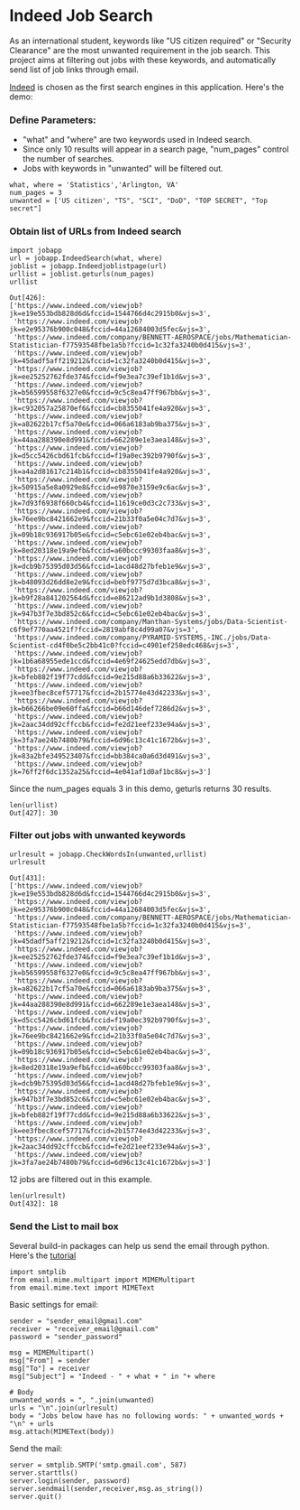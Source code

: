 # Indeed Job Search
As an international student, keywords like "US citizen required" or "Security Clearance" are the most unwanted requirement in the job search. This project aims at filtering out jobs with these keywords, and automatically send list of job links through email.

[Indeed](https://www.indeed.com/) is chosen as the first search engines in this application. Here's the demo:

### Define Parameters:

* "what" and "where" are two keywords used in Indeed search.
* Since only 10 results will appear in a search page, "num_pages" control the number of searches.
* Jobs with keywords in "unwanted" will be filtered out.
```
what, where = 'Statistics','Arlington, VA'
num_pages = 3
unwanted = ['US citizen', "TS", "SCI", "DoD", "TOP SECRET", "Top secret"]
```

### Obtain list of URLs from Indeed search

```
import jobapp
url = jobapp.IndeedSearch(what, where)
joblist = jobapp.Indeedjoblistpage(url)
urllist = joblist.geturls(num_pages)
urllist
```
```
Out[426]: 
['https://www.indeed.com/viewjob?jk=e19e553bdb828d6d&fccid=1544766d4c2915b0&vjs=3',
 'https://www.indeed.com/viewjob?jk=e2e95376b900c048&fccid=44a12684003d5fec&vjs=3',
 'https://www.indeed.com/company/BENNETT-AEROSPACE/jobs/Mathematician-Statistician-f77593548fbe1a5b?fccid=1c32fa3240b0d415&vjs=3',
 'https://www.indeed.com/viewjob?jk=45dadf5aff219212&fccid=1c32fa3240b0d415&vjs=3',
 'https://www.indeed.com/viewjob?jk=ee25252762fde374&fccid=f9e3ea7c39ef1b1d&vjs=3',
 'https://www.indeed.com/viewjob?jk=b56599558f6327e0&fccid=9c5c8ea47ff967bb&vjs=3',
 'https://www.indeed.com/viewjob?jk=c932057a25870ef6&fccid=cb8355041fe4a920&vjs=3',
 'https://www.indeed.com/viewjob?jk=a82622b17cf5a70e&fccid=066a6183ab9ba375&vjs=3',
 'https://www.indeed.com/viewjob?jk=44aa288390e8d991&fccid=662289e1e3aea148&vjs=3',
 'https://www.indeed.com/viewjob?jk=d5cc5426cbd61fcb&fccid=f19a0ec392b9790f&vjs=3',
 'https://www.indeed.com/viewjob?jk=a4a2d81617c214b1&fccid=cb8355041fe4a920&vjs=3',
 'https://www.indeed.com/viewjob?jk=50915a5e8a0929e8&fccid=e9870e3159e9c6ac&vjs=3',
 'https://www.indeed.com/viewjob?jk=7d93f6938f660cb4&fccid=11619ce0d3c2c733&vjs=3',
 'https://www.indeed.com/viewjob?jk=76ee9bc8421662e9&fccid=21b33f0a5e04c7d7&vjs=3',
 'https://www.indeed.com/viewjob?jk=09b18c936917b05e&fccid=c5ebc61e02eb4bac&vjs=3',
 'https://www.indeed.com/viewjob?jk=8ed20318e19a9efb&fccid=a60bccc99303faa8&vjs=3',
 'https://www.indeed.com/viewjob?jk=dcb9b75395d03d56&fccid=1acd48d27bfeb1e9&vjs=3',
 'https://www.indeed.com/viewjob?jk=b48093d26dd8e2e9&fccid=bebf9775d7d3bca8&vjs=3',
 'https://www.indeed.com/viewjob?jk=b9f28a841202564d&fccid=e86212ad9b1d3808&vjs=3',
 'https://www.indeed.com/viewjob?jk=947b3f7e3bd852c6&fccid=c5ebc61e02eb4bac&vjs=3',
 'https://www.indeed.com/company/Manthan-Systems/jobs/Data-Scientist-c6f9ef770aa4521f?fccid=2819abf8c4d99a07&vjs=3',
 'https://www.indeed.com/company/PYRAMID-SYSTEMS,-INC./jobs/Data-Scientist-cd4f0be5c2bb41c0?fccid=c4901ef258edc468&vjs=3',
 'https://www.indeed.com/viewjob?jk=1b6a68955ede1ccd&fccid=4e69f24625edd7db&vjs=3',
 'https://www.indeed.com/viewjob?jk=bfeb882f19f77cdd&fccid=9e215d88a6b33622&vjs=3',
 'https://www.indeed.com/viewjob?jk=ee3fbec8cef57717&fccid=2b15774e43d42233&vjs=3',
 'https://www.indeed.com/viewjob?jk=b66266be09e60ffa&fccid=b66d146def7286d2&vjs=3',
 'https://www.indeed.com/viewjob?jk=2aac34dd92cffccb&fccid=fe2d21eef233e94a&vjs=3',
 'https://www.indeed.com/viewjob?jk=3fa7ae24b7480b79&fccid=6d96c13c41c1672b&vjs=3',
 'https://www.indeed.com/viewjob?jk=83a2bfe349523407&fccid=bb384ca0a6d3d491&vjs=3',
 'https://www.indeed.com/viewjob?jk=76ff2f6dc1352a25&fccid=4e041af1d0af1bc8&vjs=3']
```

Since the num_pages equals 3 in this demo, geturls returns 30 results.
```
len(urllist)
Out[427]: 30
```

### Filter out jobs with unwanted keywords

```
urlresult = jobapp.CheckWordsIn(unwanted,urllist)
urlresult
```
```
Out[431]: 
['https://www.indeed.com/viewjob?jk=e19e553bdb828d6d&fccid=1544766d4c2915b0&vjs=3',
 'https://www.indeed.com/viewjob?jk=e2e95376b900c048&fccid=44a12684003d5fec&vjs=3',
 'https://www.indeed.com/company/BENNETT-AEROSPACE/jobs/Mathematician-Statistician-f77593548fbe1a5b?fccid=1c32fa3240b0d415&vjs=3',
 'https://www.indeed.com/viewjob?jk=45dadf5aff219212&fccid=1c32fa3240b0d415&vjs=3',
 'https://www.indeed.com/viewjob?jk=ee25252762fde374&fccid=f9e3ea7c39ef1b1d&vjs=3',
 'https://www.indeed.com/viewjob?jk=b56599558f6327e0&fccid=9c5c8ea47ff967bb&vjs=3',
 'https://www.indeed.com/viewjob?jk=a82622b17cf5a70e&fccid=066a6183ab9ba375&vjs=3',
 'https://www.indeed.com/viewjob?jk=44aa288390e8d991&fccid=662289e1e3aea148&vjs=3',
 'https://www.indeed.com/viewjob?jk=d5cc5426cbd61fcb&fccid=f19a0ec392b9790f&vjs=3',
 'https://www.indeed.com/viewjob?jk=76ee9bc8421662e9&fccid=21b33f0a5e04c7d7&vjs=3',
 'https://www.indeed.com/viewjob?jk=09b18c936917b05e&fccid=c5ebc61e02eb4bac&vjs=3',
 'https://www.indeed.com/viewjob?jk=8ed20318e19a9efb&fccid=a60bccc99303faa8&vjs=3',
 'https://www.indeed.com/viewjob?jk=dcb9b75395d03d56&fccid=1acd48d27bfeb1e9&vjs=3',
 'https://www.indeed.com/viewjob?jk=947b3f7e3bd852c6&fccid=c5ebc61e02eb4bac&vjs=3',
 'https://www.indeed.com/viewjob?jk=bfeb882f19f77cdd&fccid=9e215d88a6b33622&vjs=3',
 'https://www.indeed.com/viewjob?jk=ee3fbec8cef57717&fccid=2b15774e43d42233&vjs=3',
 'https://www.indeed.com/viewjob?jk=2aac34dd92cffccb&fccid=fe2d21eef233e94a&vjs=3',
 'https://www.indeed.com/viewjob?jk=3fa7ae24b7480b79&fccid=6d96c13c41c1672b&vjs=3']
```

12 jobs are filtered out in this example. 
```
len(urlresult)
Out[432]: 18
```

### Send the List to mail box

Several build-in packages can help us send the email through python. Here's the [tutorial](http://naelshiab.com/tutorial-send-email-python/)
```
import smtplib
from email.mime.multipart import MIMEMultipart
from email.mime.text import MIMEText
```
Basic settings for email:
```
sender = "sender_email@gmail.com"
receiver = "receiver_email@gmail.com"
password = "sender_password"

msg = MIMEMultipart()
msg["From"] = sender
msg["To"] = receiver
msg["Subject"] = "Indeed - " + what + " in "+ where

# Body
unwanted_words = ", ".join(unwanted)
urls = "\n".join(urlresult)
body = "Jobs below have has no following words: " + unwanted_words + "\n" + urls
msg.attach(MIMEText(body))
```

Send the mail:
```
server = smtplib.SMTP('smtp.gmail.com', 587)
server.starttls()
server.login(sender, password)
server.sendmail(sender,receiver,msg.as_string())
server.quit()
```
